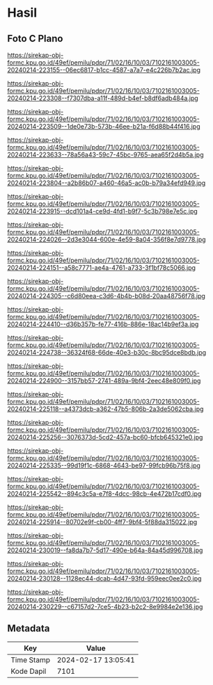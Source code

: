 # Hasil

## Foto C Plano

https://sirekap-obj-formc.kpu.go.id/49ef/pemilu/pdpr/71/02/16/10/03/7102161003005-20240214-223155--06ec6817-b1cc-4587-a7a7-e4c226b7b2ac.jpg

https://sirekap-obj-formc.kpu.go.id/49ef/pemilu/pdpr/71/02/16/10/03/7102161003005-20240214-223308--f7307dba-a11f-489d-b4ef-b8df6adb484a.jpg

https://sirekap-obj-formc.kpu.go.id/49ef/pemilu/pdpr/71/02/16/10/03/7102161003005-20240214-223509--1de0e73b-573b-46ee-b21a-f6d88b44f416.jpg

https://sirekap-obj-formc.kpu.go.id/49ef/pemilu/pdpr/71/02/16/10/03/7102161003005-20240214-223633--78a56a43-59c7-45bc-9765-aea65f2d4b5a.jpg

https://sirekap-obj-formc.kpu.go.id/49ef/pemilu/pdpr/71/02/16/10/03/7102161003005-20240214-223804--a2b86b07-a460-46a5-ac0b-b79a34efd949.jpg

https://sirekap-obj-formc.kpu.go.id/49ef/pemilu/pdpr/71/02/16/10/03/7102161003005-20240214-223915--dcd101a4-ce9d-4fd1-b9f7-5c3b798e7e5c.jpg

https://sirekap-obj-formc.kpu.go.id/49ef/pemilu/pdpr/71/02/16/10/03/7102161003005-20240214-224026--2d3e3044-600e-4e59-8a04-356f8e7d9778.jpg

https://sirekap-obj-formc.kpu.go.id/49ef/pemilu/pdpr/71/02/16/10/03/7102161003005-20240214-224151--a58c7771-ae4a-4761-a733-3f1bf78c5066.jpg

https://sirekap-obj-formc.kpu.go.id/49ef/pemilu/pdpr/71/02/16/10/03/7102161003005-20240214-224305--c6d80eea-c3d6-4b4b-b08d-20aa48756f78.jpg

https://sirekap-obj-formc.kpu.go.id/49ef/pemilu/pdpr/71/02/16/10/03/7102161003005-20240214-224410--d36b357b-fe77-416b-886e-18ac14b9ef3a.jpg

https://sirekap-obj-formc.kpu.go.id/49ef/pemilu/pdpr/71/02/16/10/03/7102161003005-20240214-224738--36324f68-66de-40e3-b30c-8bc95dce8bdb.jpg

https://sirekap-obj-formc.kpu.go.id/49ef/pemilu/pdpr/71/02/16/10/03/7102161003005-20240214-224900--3157bb57-2741-489a-9bf4-2eec48e809f0.jpg

https://sirekap-obj-formc.kpu.go.id/49ef/pemilu/pdpr/71/02/16/10/03/7102161003005-20240214-225118--a4373dcb-a362-47b5-806b-2a3de5062cba.jpg

https://sirekap-obj-formc.kpu.go.id/49ef/pemilu/pdpr/71/02/16/10/03/7102161003005-20240214-225256--3076373d-5cd2-457a-bc60-bfcb645321e0.jpg

https://sirekap-obj-formc.kpu.go.id/49ef/pemilu/pdpr/71/02/16/10/03/7102161003005-20240214-225335--99d19f1c-6868-4643-be97-99fcb96b75f8.jpg

https://sirekap-obj-formc.kpu.go.id/49ef/pemilu/pdpr/71/02/16/10/03/7102161003005-20240214-225542--894c3c5a-e7f8-4dcc-98cb-4e472b17cdf0.jpg

https://sirekap-obj-formc.kpu.go.id/49ef/pemilu/pdpr/71/02/16/10/03/7102161003005-20240214-225914--80702e9f-cb00-4ff7-9bf4-5f88da315022.jpg

https://sirekap-obj-formc.kpu.go.id/49ef/pemilu/pdpr/71/02/16/10/03/7102161003005-20240214-230019--fa8da7b7-5d17-490e-b64a-84a45d996708.jpg

https://sirekap-obj-formc.kpu.go.id/49ef/pemilu/pdpr/71/02/16/10/03/7102161003005-20240214-230128--1128ec44-dcab-4d47-93fd-959eec0ee2c0.jpg

https://sirekap-obj-formc.kpu.go.id/49ef/pemilu/pdpr/71/02/16/10/03/7102161003005-20240214-230229--c67157d2-7ce5-4b23-b2c2-8e9984e2e136.jpg


## Metadata

| Key        | Value               |
| ---------- | ------------------- |
| Time Stamp | 2024-02-17 13:05:41 |
| Kode Dapil | 7101                |



